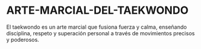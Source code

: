# ARTE-MARCIAL-DEL-TAEKWONDO
El taekwondo es un arte marcial que fusiona fuerza y calma, enseñando disciplina, respeto y superación personal a través de movimientos precisos y poderosos.
